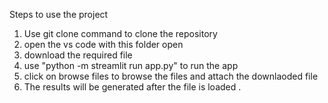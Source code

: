 Steps to use the project
1. Use git clone command to clone the repository
2. open the vs code with this folder open
3. download the required file
4. use "python -m streamlit run app.py" to run the app
5. click on browse files to browse the files and attach the downlaoded file
6. The results will be generated after the file is loaded .
